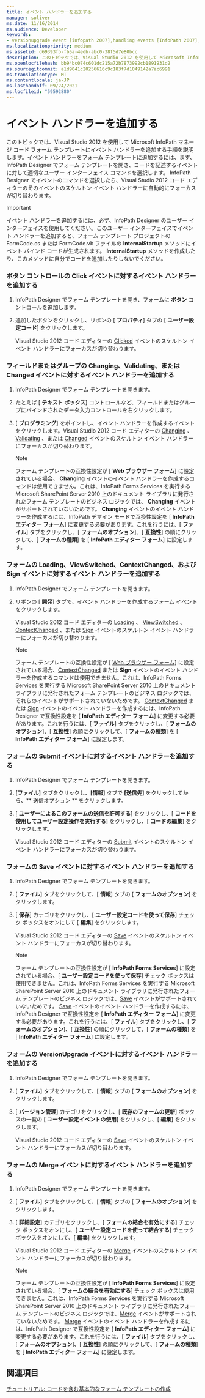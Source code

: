 ```yaml
---
title: イベント ハンドラーを追加する
manager: soliver
ms.date: 11/16/2014
ms.audience: Developer
keywords:
- versionupgrade event [infopath 2007],handling events [InfoPath 2007],Changing event [InfoPath 2007],InfoPath 2007, adding event handlers,Changed event [InfoPath 2007],ContextChanged event [InfoPath 2007],Click event [InfoPath 2007],events [InfoPath 2007], adding event handlers,Sign event [InfoPath 2007],ViewSwitched event [InfoPath 2007],event handling [InfoPath 2007],Merge event [InfoPath 2007],Validating event [InfoPath 2007],Submit event [InfoPath 2007],Save event [InfoPath 2007],Loading event [InfoPath 2007]
ms.localizationpriority: medium
ms.assetid: d69393fb-fb5a-4edb-abc0-38f5d7e80bcc
description: このトピックでは、Visual Studio 2012 を使用して Microsoft InfoPath マネージ コード フォーム テンプレートにイベント ハンドラーを追加する手順を説明します。イベント ハンドラーをフォーム テンプレートに追加するには、まず、InfoPath Designer でフォーム テンプレートを開き、コードを記述するイベントに対して適切なユーザー インターフェイス コマンドを選択します。 InfoPath Designer でイベントのコマンドを選択したら、Visual Studio 2012 コード エディターのそのイベントのスケルトン イベント ハンドラーに自動的にフォーカスが切り替わります。
ms.openlocfilehash: bb94bc074c601dc215a72b7873992cb1891931d2
ms.sourcegitcommit: a1d9041c20256616c9c183f7d1049142a7ac6991
ms.translationtype: MT
ms.contentlocale: ja-JP
ms.lasthandoff: 09/24/2021
ms.locfileid: "59592880"
---
```

# <a name="add-an-event-handler"></a>イベント ハンドラーを追加する

このトピックでは、Visual Studio 2012 を使用して Microsoft InfoPath マネージ コード フォーム テンプレートにイベント ハンドラーを追加する手順を説明します。イベント ハンドラーをフォーム テンプレートに追加するには、まず、InfoPath Designer でフォーム テンプレートを開き、コードを記述するイベントに対して適切なユーザー インターフェイス コマンドを選択します。 InfoPath Designer でイベントのコマンドを選択したら、Visual Studio 2012 コード エディターのそのイベントのスケルトン イベント ハンドラーに自動的にフォーカスが切り替わります。
  
> [!IMPORTANT]
> イベント ハンドラーを追加するには、必ず、InfoPath Designer のユーザー インターフェイスを使用してください。このユーザー インターフェイスでイベント ハンドラーを追加すると、フォーム テンプレート プロジェクトの FormCode.cs または FormCode.vb ファイルの **InternalStartup** メソッドにイベント バインド コードが生成されます。 **InternalStartup** メソッドを作成したり、このメソッドに自分でコードを追加したりしないでください。 
  
### <a name="add-an-event-handler-for-the-click-event-of-a-button-control"></a>ボタン コントロールの Click イベントに対するイベント ハンドラーを追加する

1. InfoPath Designer でフォーム テンプレートを開き、フォームに **ボタン** コントロールを追加します。 
    
2. 追加したボタンをクリックし、リボンの [ **プロパティ**] タブの [ **ユーザー設定コード**] をクリックします。
    
    Visual Studio 2012 コード エディターの [Clicked](https://msdn.microsoft.com/library/Microsoft.Office.InfoPath.ButtonEvent.Clicked.aspx) イベントのスケルトン イベント ハンドラーにフォーカスが切り替わります。 
    
### <a name="add-an-event-handler-for-the-changing-validating-or-changed-event-of-a-field-or-group"></a>フィールドまたはグループの Changing、Validating、または Changed イベントに対するイベント ハンドラーを追加する

1. InfoPath Designer でフォーム テンプレートを開きます。
    
2. たとえば [ **テキスト ボックス**] コントロールなど、フィールドまたはグループにバインドされたデータ入力コントロールを右クリックします。 
    
3. [ **プログラミング**] をポイントし、イベント ハンドラーを作成するイベントをクリックします。Visual Studio 2012 コード エディターの [Changing](https://msdn.microsoft.com/library/Microsoft.Office.InfoPath.XmlEvent.Changing.aspx) 、 [Validating](https://msdn.microsoft.com/library/Microsoft.Office.InfoPath.XmlEvent.Validating.aspx) 、または [Changed](https://msdn.microsoft.com/library/Microsoft.Office.InfoPath.XmlEvent.Changed.aspx) イベントのスケルトン イベント ハンドラーにフォーカスが切り替わります。 
    
    > [!NOTE]
    > フォーム テンプレートの互換性設定が [ **Web ブラウザー フォーム**] に設定されている場合、 **Changing** イベントのイベント ハンドラーを作成するコマンドは使用できません。これは、InfoPath Forms Services を実行する Microsoft SharePoint Server 2010 上のドキュメント ライブラリに発行されたフォーム テンプレートのビジネス ロジックでは、 **Changing** イベントがサポートされていないためです。 **Changing** イベントのイベント ハンドラーを作成するには、InfoPath デザイン モードで互換性設定を [ **InfoPath エディター フォーム**] に変更する必要があります。これを行うには、[ **ファイル**] タブをクリックし、[ **フォームのオプション**]、[ **互換性**] の順にクリックして、[ **フォームの種類**] を [ **InfoPath エディター フォーム**] に設定します。 
  
### <a name="add-an-event-handler-for-the-loading-viewswitched-contextchanged-and-sign-events-of-a-form"></a>フォームの Loading、ViewSwitched、ContextChanged、および Sign イベントに対するイベント ハンドラーを追加する

1. InfoPath Designer でフォーム テンプレートを開きます。
    
2. リボンの [ **開発**] タブで、イベント ハンドラーを作成するフォーム イベントをクリックします。 
    
    Visual Studio 2012 コード エディターの [Loading](https://msdn.microsoft.com/library/Microsoft.Office.InfoPath.FormEvents.Loading.aspx) 、 [ViewSwitched](https://msdn.microsoft.com/library/Microsoft.Office.InfoPath.FormEvents.ViewSwitched.aspx) 、 [ContextChanged](https://msdn.microsoft.com/library/Microsoft.Office.InfoPath.FormEvents.ContextChanged.aspx) 、または [Sign](https://msdn.microsoft.com/library/Microsoft.Office.InfoPath.FormEvents.Sign.aspx) イベントのスケルトン イベント ハンドラーにフォーカスが切り替わります。 
    
    > [!NOTE]
    > フォーム テンプレートの互換性設定が [ [Web ブラウザー フォーム](https://msdn.microsoft.com/library/Microsoft.Office.InfoPath.FormEvents.ContextChanged.aspx)] に設定されている場合、[ContextChanged](https://msdn.microsoft.com/library/Microsoft.Office.InfoPath.FormEvents.Sign.aspx) または **Sign** イベントのイベント ハンドラーを作成するコマンドは使用できません。これは、InfoPath Forms Services を実行する Microsoft SharePoint Server 2010 上のドキュメント ライブラリに発行されたフォーム テンプレートのビジネス ロジックでは、それらのイベントがサポートされていないためです。 [ContextChanged](https://msdn.microsoft.com/library/Microsoft.Office.InfoPath.FormEvents.ContextChanged.aspx) または [Sign](https://msdn.microsoft.com/library/Microsoft.Office.InfoPath.FormEvents.Sign.aspx) イベントのイベント ハンドラーを作成するには、InfoPath Designer で互換性設定を [ **InfoPath エディター フォーム**] に変更する必要があります。これを行うには、[ **ファイル**] タブをクリックし、[ **フォームのオプション**]、[ **互換性**] の順にクリックして、[ **フォームの種類**] を [ **InfoPath エディター フォーム**] に設定します。 
  
### <a name="add-an-event-handler-for-the-submit-event-of-a-form"></a>フォームの Submit イベントに対するイベント ハンドラーを追加する

1. InfoPath Designer でフォーム テンプレートを開きます。
    
2. **[ファイル]** タブをクリックし、**[情報]** タブで **[送信先]** をクリックしてから、** 送信オプション ** をクリックします。
    
3. [ **ユーザーによるこのフォームの送信を許可する**] をクリックし、[ **コードを使用してユーザー設定操作を実行する**] をクリックし、[ **コードの編集**] をクリックします。
    
    Visual Studio 2012 コード エディターの [Submit](https://msdn.microsoft.com/library/Microsoft.Office.InfoPath.FormEvents.Submit.aspx) イベントのスケルトン イベント ハンドラーにフォーカスが切り替わります。 
    
### <a name="add-an-event-handler-for-the-save-event-of-a-form"></a>フォームの Save イベントに対するイベント ハンドラーを追加する

1. InfoPath Designer でフォーム テンプレートを開きます。
    
2. [ **ファイル**] タブをクリックして、[ **情報**] タブの [ **フォームのオプション**] をクリックします。 
    
3. [ **保存**] カテゴリをクリックし、[ **ユーザー設定コードを使って保存**] チェック ボックスをオンにして [ **編集**] をクリックします。
    
    Visual Studio 2012 コード エディターの [Save](https://msdn.microsoft.com/library/Microsoft.Office.InfoPath.FormEvents.Save.aspx) イベントのスケルトン イベント ハンドラーにフォーカスが切り替わります。 
    
    > [!NOTE]
    > フォーム テンプレートの互換性設定が [ **InfoPath Forms Services**] に設定されている場合、[ **ユーザー設定コードを使って保存**] チェック ボックスは使用できません。これは、InfoPath Forms Services を実行する Microsoft SharePoint Server 2010 上のドキュメント ライブラリに発行されたフォーム テンプレートのビジネス ロジックでは、[Save](https://msdn.microsoft.com/library/Microsoft.Office.InfoPath.FormEvents.Save.aspx) イベントがサポートされていないためです。 [Save](https://msdn.microsoft.com/library/Microsoft.Office.InfoPath.FormEvents.Save.aspx) イベントのイベント ハンドラーを作成するには、InfoPath Designer で互換性設定を [ **InfoPath エディター フォーム**] に変更する必要があります。これを行うには、[ **ファイル**] タブをクリックし、[ **フォームのオプション**]、[ **互換性**] の順にクリックして、[ **フォームの種類**] を [ **InfoPath エディター フォーム**] に設定します。 
  
### <a name="add-an-event-handler-for-the-versionupgrade-event-of-a-form"></a>フォームの VersionUpgrade イベントに対するイベント ハンドラーを追加する

1. InfoPath Designer でフォーム テンプレートを開きます。
    
2. [ **ファイル**] タブをクリックして、[ **情報**] タブの [ **フォームのオプション**] をクリックします。 
    
3. [ **バージョン管理**] カテゴリをクリックし、[ **既存のフォームの更新**] ボックスの一覧の [ **ユーザー設定イベントの使用**] をクリックし、[ **編集**] をクリックします。
    
    Visual Studio 2012 コード エディターの [Save](https://msdn.microsoft.com/library/Microsoft.Office.InfoPath.FormEvents.Save.aspx) イベントのスケルトン イベント ハンドラーにフォーカスが切り替わります。 
    
### <a name="add-an-event-handler-for-the-merge-event-of-a-form"></a>フォームの Merge イベントに対するイベント ハンドラーを追加する

1. InfoPath Designer でフォーム テンプレートを開きます。
    
2. [ **ファイル**] タブをクリックして、[ **情報**] タブの [ **フォームのオプション**] をクリックします。 
    
3. [ **詳細設定**] カテゴリをクリックし、[ **フォームの結合を有効にする**] チェック ボックスをオンにし、[ **ユーザー設定コードを使って結合する**] チェック ボックスをオンにして、[ **編集**] をクリックします。
    
    Visual Studio 2012 コード エディターの [Merge](https://msdn.microsoft.com/library/Microsoft.Office.InfoPath.FormEvents.Merge.aspx) イベントのスケルトン イベント ハンドラーにフォーカスが切り替わります。 
    
    > [!NOTE]
    > フォーム テンプレートの互換性設定が [ **InfoPath Forms Services**] に設定されている場合、[ **フォームの結合を有効にする**] チェック ボックスは使用できません。これは、InfoPath Forms Services を実行する Microsoft SharePoint Server 2010 上のドキュメント ライブラリに発行されたフォーム テンプレートのビジネス ロジックでは、[Merge](https://msdn.microsoft.com/library/Microsoft.Office.InfoPath.FormEvents.Merge.aspx) イベントがサポートされていないためです。 [Merge](https://msdn.microsoft.com/library/Microsoft.Office.InfoPath.FormEvents.Merge.aspx) イベントのイベント ハンドラーを作成するには、InfoPath Designer で互換性設定を [ **InfoPath エディター フォーム**] に変更する必要があります。これを行うには、[ **ファイル**] タブをクリックし、[ **フォームのオプション**]、[ **互換性**] の順にクリックして、[ **フォームの種類**] を [ **InfoPath エディター フォーム**] に設定します。 
  
## <a name="see-also"></a>関連項目



[チュートリアル: コードを含む基本的なフォーム テンプレートの作成](walkthrough-creating-a-basic-form-template-with-code.md)

